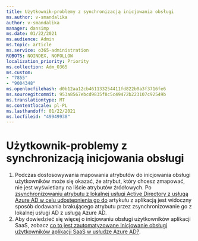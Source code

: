 ```yaml
---
title: Użytkownik-problemy z synchronizacją inicjowania obsługi
ms.author: v-smandalika
author: v-smandalika
manager: dansimp
ms.date: 01/22/2021
ms.audience: Admin
ms.topic: article
ms.service: o365-administration
ROBOTS: NOINDEX, NOFOLLOW
localization_priority: Priority
ms.collection: Adm_O365
ms.custom:
- "7855"
- "9004348"
ms.openlocfilehash: d0b12aa12cb461133254411fd822b0a3f3716fe6
ms.sourcegitcommit: 953a8567ebcd9835f8c5c49472b223107c92549b
ms.translationtype: MT
ms.contentlocale: pl-PL
ms.lasthandoff: 01/22/2021
ms.locfileid: "49949938"
---
```

# <a name="user-provisioning-sync-issues"></a>Użytkownik-problemy z synchronizacją inicjowania obsługi

1. Podczas dostosowywania mapowania atrybutów do inicjowania obsługi użytkowników może się okazać, że atrybut, który chcesz zmapować, nie jest wyświetlany na liście atrybutów źródłowych. Po [zsynchronizowaniu atrybutu z lokalnej usługi Active Directory z usługą Azure AD w celu udostępnienia go do](https://docs.microsoft.com/azure/active-directory/app-provisioning/user-provisioning-sync-attributes-for-mapping) artykułu z aplikacją jest widoczny sposób dodawania brakującego atrybutu przez zsynchronizowanie go z lokalnej usługi AD z usługą Azure AD.
2. Aby dowiedzieć się więcej o inicjowaniu obsługi użytkowników aplikacji SaaS, zobacz [co to jest zautomatyzowane Inicjowanie obsługi użytkowników aplikacji SaaS w usłudze Azure AD?](https://docs.microsoft.com/azure/active-directory/app-provisioning/user-provisioning).